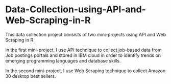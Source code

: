 # Data-Collection-using-API-and-Web-Scraping-in-R

This data collection project consists of two mini-projects using API and Web Scraping in R.

In the first mini-project, I use API technique to collect job-based data from Job postings portals and stored in IBM cloud in order to identify trends on emerging programming languages and database skills.

In the second mini-project, I use Web Scraping technique to collect Amazon 30 desktop best sellers.
